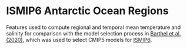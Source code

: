 # ISMIP6 Antarctic Ocean Regions

Features used to compute regional and temporal mean temperature and salinity
for comparison with the model selection process in
[Barthel et al. (2020)](https://doi.org/10.5194/tc-14-855-2020), which was
 used to select CMIP5 models for
 [ISMIP6](http://www.climate-cryosphere.org/mips/ismip6).
